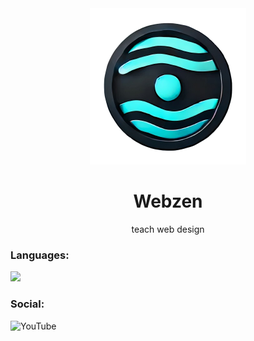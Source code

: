<div align='center'>
  <img src='./LOGO.png' alt='My Logo' style='width:250px;' />
  <h1>Webzen</h1>

  <p>teach web design</p>
</div>

<h3>Languages:</h3>
<img src='https://skillicons.dev/icons?i=html,css,js,php,bootstrap&perline=5'>

<h3>Social:</h3>
<a src='https://www.youtube.com/@WebZenn'><img src="https://camo.githubusercontent.com/a67feba4f5643de3002051e6c0957687aa81bab72741956e80905f3589795ddb/68747470733a2f2f696d672e736869656c64732e696f2f62616467652f596f75547562652d2532334646303030302e7376673f7374796c653d666f722d7468652d6261646765266c6f676f3d596f7554756265266c6f676f436f6c6f723d7768697465" alt="YouTube" data-canonical-src="https://img.shields.io/badge/YouTube-%23FF0000.svg?style=for-the-badge&amp;logo=YouTube&amp;logoColor=white" style="max-width: 100%;"></a>
